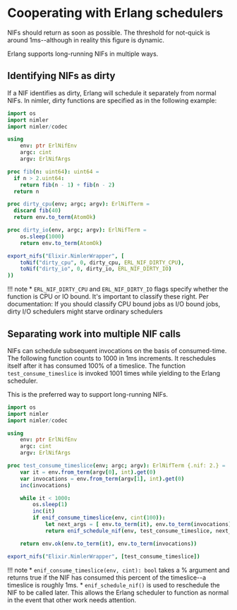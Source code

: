 
# Cooperating with Erlang schedulers

NIFs should return as soon as possible. The threshold for not-quick is around 1ms--although in reality this figure is dynamic.

Erlang supports long-running NIFs in multiple ways.

## Identifying NIFs as dirty

If a NIF identifies as dirty, Erlang will schedule it separately from normal NIFs. In nimler, dirty functions are specified as in the following example:

```nim
import os
import nimler
import nimler/codec

using
	env: ptr ErlNifEnv
	argc: cint
	argv: ErlNifArgs

proc fib(n: uint64): uint64 =
  if n > 2.uint64:
    return fib(n - 1) + fib(n - 2)
  return n

proc dirty_cpu(env; argc; argv): ErlNifTerm =
  discard fib(40)
  return env.to_term(AtomOk)

proc dirty_io(env, argc; argv): ErlNifTerm =
	os.sleep(1000)
	return env.to_term(AtomOk)

export_nifs("Elixir.NimlerWrapper", [
	toNif("dirty_cpu", 0, dirty_cpu, ERL_NIF_DIRTY_CPU),
	toNif("dirty_io", 0, dirty_io, ERL_NIF_DIRTY_IO)
))
```

!!! note
    * `ERL_NIF_DIRTY_CPU` and `ERL_NIF_DIRTY_IO` flags specify whether the function is CPU or IO bound. It's important to classify these right. Per documentation: If you should classify CPU bound jobs as I/O bound jobs, dirty I/O schedulers might starve ordinary schedulers

## Separating work into multiple NIF calls

NIFs can schedule subsequent invocations on the basis of consumed-time. The following function counts to 1000 in 1ms increments. It reschedules itself after it has consumed 100% of a timeslice. The function `test_consume_timeslice` is invoked 1001 times while yielding to the Erlang scheduler.

This is the preferred way to support long-running NIFs.

```nim
import os
import nimler
import nimler/codec

using
	env: ptr ErlNifEnv
	argc: cint
	argv: ErlNifArgs

proc test_consume_timeslice(env; argc; argv): ErlNifTerm {.nif: 2.} =
	var it = env.from_term(argv[0], int).get(0)
	var invocations = env.from_term(argv[1], int).get(0)
	inc(invocations)

	while it < 1000:
		os.sleep(1)
		inc(it)
		if enif_consume_timeslice(env, cint(100)):
			let next_args = [ env.to_term(it), env.to_term(invocations) ]
			return enif_schedule_nif(env, test_consume_timeslice, next_args)

	return env.ok(env.to_term(it), env.to_term(invocations))

export_nifs("Elixir.NimlerWrapper", [test_consume_timeslice])
```

!!! note
    * `enif_consume_timeslice(env, cint): bool` takes a % argument and returns true if the NIF has consumed this percent of the timeslice--a timeslice is roughly 1ms.
    * `enif_schedule_nif()` is used to reschedule the NIF to be called later. This allows the Erlang scheduler to function as normal in the event that other work needs attention.

